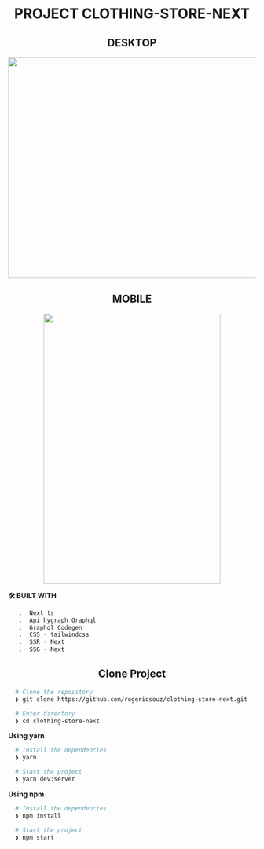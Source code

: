 <h1 align="center">PROJECT CLOTHING-STORE-NEXT</h1>


<h2 align="center">DESKTOP</h2>


<p align="center">
 <img width="800"  height="450" src="https://user-images.githubusercontent.com/76504596/183800143-b33bb517-74c6-4838-ae71-83fd7a154474.png"> 
</p>

<div></div>
 
 
<h2 align="center">MOBILE</h2>

<p align="center">
  <img width="360"  height="550" src="https://user-images.githubusercontent.com/76504596/183801691-1b0de0b0-adf9-4fd2-9c9c-66715b3fc007.png">
</p>



**🛠️ BUILT WITH**

```bash
   .  Next ts
   .  Api hygraph Graphql
   .  Graphql Codegen
   .  CSS - tailwindcss
   .  SSR - Next
   .  SSG - Next
```

<h2 align="center">Clone Project</h2>

```bash
  # Clone the repository
  ❯ git clone https://github.com/rogeriosouz/clothing-store-next.git

  # Enter directory
  ❯ cd clothing-store-next
```

**Using yarn**

```bash
  # Install the dependencies
  ❯ yarn

  # Start the project
  ❯ yarn dev:server
```

**Using npm**

```bash
  # Install the dependencies
  ❯ npm install

  # Start the project
  ❯ npm start
```
